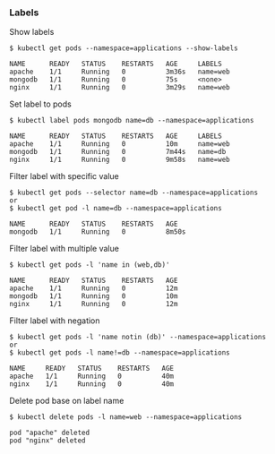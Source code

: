### Labels ###

Show labels
~~~~
$ kubectl get pods --namespace=applications --show-labels

NAME      READY   STATUS    RESTARTS   AGE     LABELS
apache    1/1     Running   0          3m36s   name=web
mongodb   1/1     Running   0          75s     <none>
nginx     1/1     Running   0          3m29s   name=web
~~~~


Set label to pods
~~~~
$ kubectl label pods mongodb name=db --namespace=applications

NAME      READY   STATUS    RESTARTS   AGE     LABELS
apache    1/1     Running   0          10m     name=web
mongodb   1/1     Running   0          7m44s   name=db
nginx     1/1     Running   0          9m58s   name=web
~~~~


Filter label with specific value
~~~~
$ kubectl get pods --selector name=db --namespace=applications
or
$ kubectl get pod -l name=db --namespace=applications

NAME      READY   STATUS    RESTARTS   AGE
mongodb   1/1     Running   0          8m50s
~~~~


Filter label with multiple value
~~~~
$ kubectl get pods -l 'name in (web,db)'

NAME      READY   STATUS    RESTARTS   AGE
apache    1/1     Running   0          12m
mongodb   1/1     Running   0          10m
nginx     1/1     Running   0          12m
~~~~


Filter label with negation
~~~~
$ kubectl get pods -l 'name notin (db)' --namespace=applications
or
$ kubectl get pods -l name!=db --namespace=applications

NAME     READY   STATUS    RESTARTS   AGE
apache   1/1     Running   0          40m
nginx    1/1     Running   0          40m
~~~~


Delete pod base on label name
~~~~
$ kubectl delete pods -l name=web --namespace=applications

pod "apache" deleted
pod "nginx" deleted
~~~~